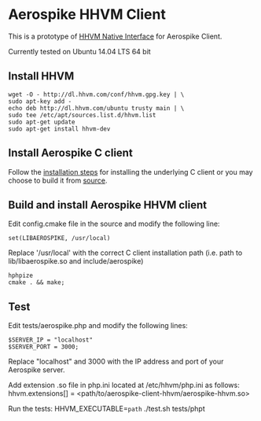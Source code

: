# Aerospike HHVM Client
This is a prototype of [HHVM Native Interface](https://github.com/facebook/hhvm/wiki/Extension-API) for Aerospike Client.


Currently tested on Ubuntu 14.04 LTS 64 bit

## Install HHVM
    wget -O - http://dl.hhvm.com/conf/hhvm.gpg.key | \
    sudo apt-key add -
    echo deb http://dl.hhvm.com/ubuntu trusty main | \
    sudo tee /etc/apt/sources.list.d/hhvm.list
    sudo apt-get update
    sudo apt-get install hhvm-dev

## Install Aerospike C client
Follow the [installation steps](http://www.aerospike.com/download/client/c/3.1.11/) for installing the underlying C client or you may choose to build it from [source](https://github.com/aerospike/aerospike-client-c).

## Build and install Aerospike HHVM client
Edit config.cmake file in the source and modify the following line:

    set(LIBAEROSPIKE, /usr/local)

Replace '/usr/local' with the correct C client installation path (i.e. path to lib/libaerospike.so and include/aerospike)

    hphpize
    cmake . && make;

## Test
Edit tests/aerospike.php and modify the following lines:

    $SERVER_IP = "localhost"
    $SERVER_PORT = 3000;
    
Replace "localhost" and 3000 with the IP address and port of your Aerospike
server.

Add extension .so file in php.ini located at /etc/hhvm/php.ini as follows:
    hhvm.extensions[] = <path/to/aerospike-client-hhvm/aerospike-hhvm.so>

Run the tests:
    HHVM_EXECUTABLE=`path` ./test.sh tests/phpt

